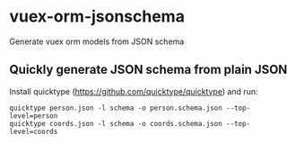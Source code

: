 # vuex-orm-jsonschema
Generate vuex orm models from JSON schema

## Quickly generate JSON schema from plain JSON
Install quicktype (https://github.com/quicktype/quicktype) and run:
```
quicktype person.json -l schema -o person.schema.json --top-level=person
quicktype coords.json -l schema -o coords.schema.json --top-level=coords
```